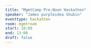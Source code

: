 ```yaml
---
title: "MgmtCamp Pre-Noon Hackathon"
speaker: "James purpleidea Shubin"
eventtype: hackathon
room: mgmtroom
start: 10:00
end: 13:00
draft: false
---
```

